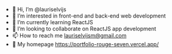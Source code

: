 - 👋 Hi, I’m @lauriselvijs
- 👀 I’m interested in front-end and back-end web development
- 🌱 I’m currently learning ReactJS
- 💞️ I’m looking to collaborate on ReactJS app development
- 📫 How to reach me lauriselvijsm@gmail.com
- 🏡 My homepage https://portfolio-rouge-seven.vercel.app/

<!---
lauriselvijs/lauriselvijs is a ✨ special ✨ repository because its `README.md` (this file) appears on your GitHub profile.
You can click the Preview link to take a look at your changes.
--->
